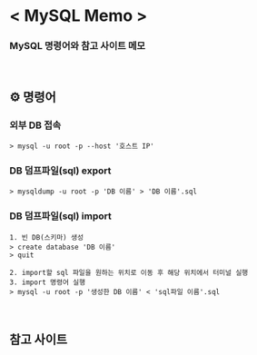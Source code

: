 # < MySQL Memo >
### MySQL 명령어와 참고 사이트 메모

<br>

## ⚙️ 명령어

### 외부 DB 접속
```
> mysql -u root -p --host '호스트 IP'
```

### DB 덤프파일(sql) export 
```
> mysqldump -u root -p 'DB 이름' > 'DB 이름'.sql
```

### DB 덤프파일(sql) import 
```
1. 빈 DB(스키마) 생성
> create database 'DB 이름'
> quit

2. import할 sql 파일을 원하는 위치로 이동 후 해당 위치에서 터미널 실행
3. import 명령어 실행
> mysql -u root -p '생성한 DB 이름' < 'sql파일 이름'.sql
```

<br>

## 참고 사이트

### 